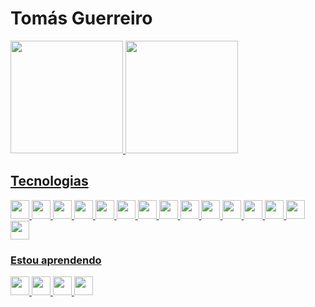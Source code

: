 # Tomás Guerreiro

<div>
  <a href="https://github.com/tomasguerreiro">
  <img height="180em" src="https://github-readme-stats.vercel.app/api?username=tomasguerreiro&show_icons=true&theme=tokyonight&include_all_commits=true&count_private=true"/>
  <img height="180em" src="https://github-readme-stats.vercel.app/api/top-langs/?username=tomasguerreiro&layout=compact&langs_count=16&theme=tokyonight"/>
</div>
  
## Tecnologias

<img src="https://cdn.jsdelivr.net/gh/devicons/devicon/icons/html5/html5-original.svg" width="30" height="30" />
<img src="https://cdn.jsdelivr.net/gh/devicons/devicon/icons/css3/css3-original.svg" width="30" height="30"  />
<img src="https://cdn.jsdelivr.net/gh/devicons/devicon/icons/javascript/javascript-plain.svg" width="30" height="30" />
<img src="https://cdn.jsdelivr.net/gh/devicons/devicon/icons/typescript/typescript-plain.svg" width="30" height="30" />
<img src="https://cdn.jsdelivr.net/gh/devicons/devicon/icons/react/react-original.svg" width="30" height="30" />
<img src="https://cdn.jsdelivr.net/gh/devicons/devicon/icons/sass/sass-original.svg" width="30" height="30"  />

<img src="https://cdn.jsdelivr.net/gh/devicons/devicon/icons/nodejs/nodejs-original.svg" width="30" height="30" />
<img src="https://cdn.jsdelivr.net/gh/devicons/devicon/icons/nestjs/nestjs-plain.svg" width="30" height="30"  />
<img src="https://cdn.jsdelivr.net/gh/devicons/devicon/icons/npm/npm-original-wordmark.svg" width="30" height="30"  />
  
<img src="https://cdn.jsdelivr.net/gh/devicons/devicon/icons/jest/jest-plain.svg" width="30" height="30" />

<img src="https://cdn.jsdelivr.net/gh/devicons/devicon/icons/java/java-original.svg" width="30" height="30" />
<img src="https://cdn.jsdelivr.net/gh/devicons/devicon/icons/spring/spring-original.svg" width="30" height="30"  />

<img src="https://cdn.jsdelivr.net/gh/devicons/devicon/icons/git/git-original.svg" width="30" height="30" />
<img src="https://cdn.jsdelivr.net/gh/devicons/devicon/icons/docker/docker-plain.svg" width="30" height="30" />
<img src="https://cdn.jsdelivr.net/gh/devicons/devicon/icons/jira/jira-original.svg" width="30" height="30"  />

### Estou aprendendo

<img src="https://cdn.jsdelivr.net/gh/devicons/devicon/icons/azure/azure-original.svg" width="30" height="30" />
<img src="https://cdn.jsdelivr.net/gh/devicons/devicon/icons/kubernetes/kubernetes-plain.svg" width="30" height="30"  />
<img src="https://cdn.jsdelivr.net/gh/devicons/devicon/icons/denojs/denojs-original.svg" width="30" height="30"  />
<img src="https://cdn.jsdelivr.net/gh/devicons/devicon/icons/nginx/nginx-original.svg" width="30" height="30"  />

